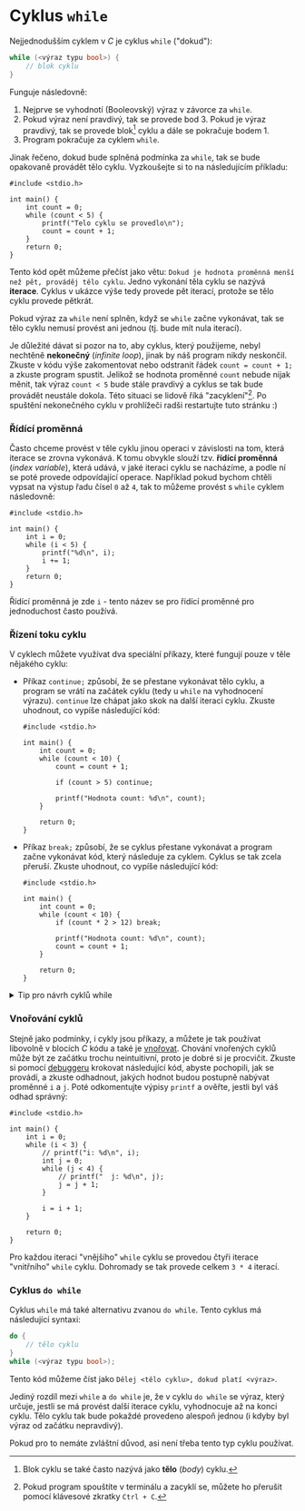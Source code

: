 # Cyklus `while`
Nejjednodušším cyklem v *C* je cyklus `while` ("dokud"):
```c
while (<výraz typu bool>) {
    // blok cyklu
}
```
Funguje následovně:
1) Nejprve se vyhodnotí (Booleovský) výraz v závorce za `while`.
2) Pokud výraz není pravdivý, tak se provede bod 3.
Pokud je výraz pravdivý, tak se provede blok[^1] cyklu a dále se pokračuje bodem 1.
3) Program pokračuje za cyklem `while`.

[^1]: Blok cyklu se také často nazývá jako **tělo** (*body*) cyklu.

Jinak řečeno, dokud bude splněná podmínka za `while`, tak se bude opakovaně provádět tělo cyklu.
Vyzkoušejte si to na následujícím příkladu:
```c,editable,mainbody
#include <stdio.h>

int main() {
    int count = 0;
    while (count < 5) {    
        printf("Telo cyklu se provedlo\n");
        count = count + 1;
    }
    return 0;
}
```
Tento kód opět můžeme přečíst jako větu: `Dokud je hodnota proměnná menší než pět, prováděj tělo
cyklu`. Jedno vykonání těla cyklu se nazývá **iterace**. Cyklus v ukázce výše tedy provede pět iterací,
protože se tělo cyklu provede pětkrát.

Pokud výraz za `while` není splněn, když se `while` začne vykonávat, tak se tělo cyklu nemusí
provést ani jednou (tj. bude mít nula iterací).

Je důležité dávat si pozor na to, aby cyklus, který použijeme, nebyl nechtěně **nekonečný**
(*infinite loop*), jinak by náš program nikdy neskončil. Zkuste v kódu výše zakomentovat nebo odstranit
řádek `count = count + 1;` a zkuste program spustit. Jelikož se hodnota proměnné `count` nebude nijak
měnit, tak výraz `count < 5` bude stále pravdivý a cyklus se tak bude provádět neustále dokola.
Této situaci se lidově říká "zacyklení"[^2]. Po spuštění nekonečného cyklu v prohlížeči radši
restartujte tuto stránku :)

[^2]: Pokud program spouštíte v terminálu a zacyklí se, můžete ho přerušit pomocí klávesové zkratky `Ctrl + C`.

### Řídící proměnná
Často chceme provést v těle cyklu jinou operaci v závislosti na tom, která iterace se zrovna vykonává.
K tomu obvykle slouží tzv. **řídící proměnná** (*index variable*), která udává, v jaké iteraci cyklu
se nacházíme, a podle ní se poté provede odpovídající operace. Například pokud bychom chtěli vypsat
na výstup řadu čísel `0` až `4`, tak to můžeme provést s `while` cyklem následovně:
```c,editable,mainbody
#include <stdio.h>

int main() {
    int i = 0;
    while (i < 5) {    
        printf("%d\n", i);
        i += 1;
    }
    return 0;
}
```
Řídící proměnná je zde `i` - tento název se pro řídící proměnné pro jednoduchost často používá.

### Řízení toku cyklu
V cyklech můžete využívat dva speciální příkazy, které fungují pouze v těle nějakého cyklu:
- Příkaz `continue;` způsobí, že se přestane vykonávat tělo cyklu, a program se vrátí
na začátek cyklu (tedy u `while` na vyhodnocení výrazu). `continue` lze chápat jako skok na další
iteraci cyklu. Zkuste uhodnout, co vypíše následující kód:
    ```c,editable,mainbody
    #include <stdio.h>
    
    int main() {
        int count = 0;
        while (count < 10) {
            count = count + 1;
    
            if (count > 5) continue;
    
            printf("Hodnota count: %d\n", count); 
        }
    
        return 0;
    }
    ```
- Příkaz `break;` způsobí, že se cyklus přestane vykonávat a program začne vykonávat kód, který
následuje za cyklem. Cyklus se tak zcela přeruší. Zkuste uhodnout, co vypíše následující kód:
    ```c,editable,mainbody
    #include <stdio.h>
    
    int main() {
        int count = 0;
        while (count < 10) {
            if (count * 2 > 12) break;
    
            printf("Hodnota count: %d\n", count);
            count = count + 1;
        }
    
        return 0;
    }
    ```

<details>
<summary>Tip pro návrh cyklů while</summary>

Příkaz `break` lze také někdy použít k usnadnění návrhu cyklů. Pokud potřebujete napsat `while` cyklus
s nějakou složitou podmínkou ukončení, ze které se vám motá hlava, zkuste nejprve vytvořit "nekonečný"
cyklus pomocí `while (true) { ... }`, dále vytvořte tělo cyklu a až poté přidejte dovnitř cyklu
podmínku, která cyklus ukončí pomocí příkazu `break`:
```c,editable,mainbody
#include <stdio.h>

int main() {
    int count = 0;
    int count2 = 1;
    while (true) {
        printf("Hodnota count: %d\n", count);
        count = count + 1;
        count2 += count;

        if (count > 100) break;
        if (count * 3 + count2 / count > count / 8) break;
    }

    return 0;
}
```
Nemusíte tak hned ze začátku vymýšlet výraz pro `while`, na čemž byste se mohli zaseknout. 
</details>

### Vnořování cyklů
Stejně jako podmínky, i cykly jsou příkazy, a můžete je tak používat libovolně v blocích *C* kódu
a také je [vnořovat](podminky.md#vnořování-podmínek). Chování vnořených cyklů může být ze začátku
trochu neintuitivní, proto je dobré si je procvičit. Zkuste si pomocí
[debuggeru](../prostredi/ladeni.md#krokování) krokovat následující kód, abyste pochopili, jak se
provádí, a zkuste odhadnout, jakých hodnot budou postupně nabývat proměnné `i` a `j`. Poté odkomentujte
výpisy `printf` a ověřte, jestli byl váš odhad správný:
```c,editable,mainbody
#include <stdio.h>

int main() {
    int i = 0;
    while (i < 3) {
        // printf("i: %d\n", i);
        int j = 0;
        while (j < 4) {
            // printf("  j: %d\n", j);
            j = j + 1;
        }

        i = i + 1;
    }

    return 0;
}
```

Pro každou iteraci "vnějšího" `while` cyklu se provedou čtyři iterace "vnitřního" `while` cyklu.
Dohromady se tak provede celkem `3 * 4` iterací.

### Cyklus `do while`
Cyklus `while` má také alternativu zvanou `do while`. Tento cyklus má následující syntaxi:
```c
do {
    // tělo cyklu
}
while (<výraz typu bool>);
```
Tento kód můžeme číst jako `Dělej <tělo cyklu>, dokud platí <výraz>`.

Jediný rozdíl mezi `while` a `do while` je, že v cyklu `do while` se výraz, který určuje, jestli se má
provést další iterace cyklu, vyhodnocuje až na konci cyklu. Tělo cyklu tak bude pokaždé provedeno
alespoň jednou (i kdyby byl výraz od začátku nepravdivý).

Pokud pro to nemáte zvláštní důvod, asi není třeba tento typ cyklu používat.

